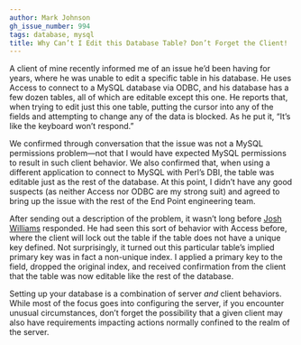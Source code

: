 ```yaml
---
author: Mark Johnson
gh_issue_number: 994
tags: database, mysql
title: Why Can’t I Edit this Database Table? Don’t Forget the Client!
---
```


A client of mine recently informed me of an issue he’d been having for years, where he was unable to edit a specific table in his database. He uses Access to connect to a MySQL database via ODBC, and his database has a few dozen tables, all of which are editable except this one. He reports that, when trying to edit just this one table, putting the cursor into any of the fields and attempting to change any of the data is blocked. As he put it, “It’s like the keyboard won’t respond.”

We confirmed through conversation that the issue was not a MySQL permissions problem—not that I would have expected MySQL permissions to result in such client behavior. We also confirmed that, when using a different application to connect to MySQL with Perl’s DBI, the table was editable just as the rest of the database. At this point, I didn’t have any good suspects (as neither Access nor ODBC are my strong suit) and agreed to bring up the issue with the rest of the End Point engineering team.

After sending out a description of the problem, it wasn’t long before [Josh Williams](/team/josh_williams) responded. He had seen this sort of behavior with Access before, where the client will lock out the table if the table does not have a unique key defined. Not surprisingly, it turned out this particular table’s implied primary key was in fact a non-unique index. I applied a primary key to the field, dropped the original index, and received confirmation from the client that the table was now editable like the rest of the database.

Setting up your database is a combination of server *and* client behaviors. While most of the focus goes into configuring the server, if you encounter unusual circumstances, don’t forget the possibility that a given client may also have requirements impacting actions normally confined to the realm of the server.
